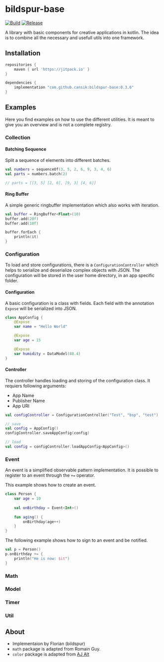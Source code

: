 # bildspur-base
[![Build](https://github.com/cansik/bildspur-base/actions/workflows/gradle.yml/badge.svg)](https://github.com/cansik/bildspur-base/actions/workflows/gradle.yml)
[![Release](https://jitpack.io/v/cansik/bildspur-base.svg)](https://jitpack.io/#cansik/bildspur-base)

A library with basic components for creative applications in kotlin. The idea is to combine all the necessary and usefull utils into one framework.

## Installation

```groovy
repositories {
    maven { url 'https://jitpack.io' }
}

dependencies {
    implementation "com.github.cansik:bildspur-base:0.3.6"
}
```

## Examples
Here you find examples on how to use the different utilities. It is meant to give you an overview and is not a complete registry.

### Collection
#### Batching Sequence
Split a sequence of elements into different batches.

```kotlin
val numbers = sequenceOf(3, 5, 2, 6, 9, 3, 4, 6)
val parts = numbers.batch(2)

// parts = [[3, 5] [2, 6], [9, 3] [4, 6]]
```

#### Ring Buffer
A simple generic ringbuffer implementation which also works with iteration.

```kotlin
val buffer = RingBuffer<Float>(10)
buffer.add(20f)
buffer.add(10f)

buffer.forEach { 
    println(it)
}
```

### Configuration
To load and store configurations, there is a `ConfigurationController` which helps to serialize and deserialize complex objects with JSON. The configuration will be stored in the user home directory, in an app specific folder.

#### Configuration
A basic configuration is a class with fields. Each field with the annotation `Expose` will be serialized into JSON.

```kotlin
class AppConfig {
    @Expose
    var name = "Hello World"

    @Expose
    var age = 15

    @Expose
    var humidity = DataModel(88.4)
}
```

#### Controller
The controller handles loading and storing of the configuration class. It requiers following arguments:

- App Name
- Publisher Name
- App URI

```kotlin
val configController = ConfigurationController("Test", "bsp", "test")

// save
val config = AppConfig()
configController.saveAppConfig(config)

// load
val config = configController.loadAppConfig<AppConfig>()
```

### Event
An event is a simplified observable pattern implementation. It is possible to register to an event through the `+=` operator.

This example shows how to create an event.

```kotlin
class Person {
    var age = 10
    
    val onBirthday = Event<Int>()
    
    fun aging() {
        onBirthday(age++)
    }
}
```

The following example shows how to sign to an event and be notified.

```kotlin
val p = Person()
p.onBirthday += {
    println("He is now: $it")
}
```

### Math

### Model

### Timer

### Util


## About

- Implementaion by Florian (bildspur)
- `math` package is adapted from Romain Guy.
- `color` package is adapted from [AJ Alt](https://github.com/ajalt/colormath)
